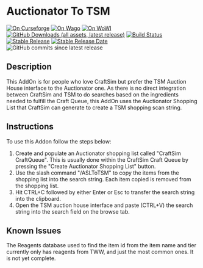 # Auctionator To TSM

[![On Curseforge](https://img.shields.io/badge/download-Curseforge-orange)](https://www.curseforge.com/wow/addons/asltotsm)
[![On Wago](https://img.shields.io/badge/download-Wago-orange)](https://addons.wago.io/addons/asltotsm/)
[![On WoWI](https://img.shields.io/badge/download-WoWI-orange)](https://www.wowinterface.com/downloads/info26919-AuctionatortoTSM.html)
<br>
[![GitHub Downloads (all assets, latest release)](https://img.shields.io/github/downloads/ChildOf1970/AuctionatorToTSM/latest/total?logo=github&label=download)](https://github.com/ChildOf1970/AuctionatorToTSM/releases/latest)
[![Build Status](https://github.com/ChildOf1970/AuctionatorToTSM/actions/workflows/release.yaml/badge.svg)](https://github.com/ChildOf1970/AuctionatorToTSM/actions/workflows/release.yaml)
[![Stable Release](https://img.shields.io/github/v/release/ChildOf1970/AuctionatorToTSM?logo=github&label=Stable)](https://github.com/ChildOf1970/AuctionatorToTSM/releases)
[![Stable Release Date](https://img.shields.io/github/release-date/ChildOf1970/AuctionatorToTSM?logo=github&label=Released&cacheSeconds=600)](https://github.com/ChildOf1970/AuctionatorToTSM/releases)
![GitHub commits since latest release](https://img.shields.io/github/commits-since/ChildOf1970/AuctionatorToTSM/latest?logo=github)

## Description

This AddOn is for people who love CraftSim but prefer the TSM Auction House interface to the Auctionator one.  As there is no direct integration between CraftSim and TSM to do searches based on the ingredients needed to fulfill the Craft Queue, this AddOn uses the Auctionator Shopping List that CraftSim can generate to create a TSM shopping scan string.

## Instructions

To use this Addon follow the steps below:

1. Create and populate an Auctionator shopping list called "CraftSim CraftQueue".  This is usually done within the CraftSim Craft Queue by pressing the "Create Auctionator Shopping List" button.
2. Use the slash command "/ASLToTSM" to copy the items from the shopping list into the search string. Each item copied is removed from the shopping list.
3. Hit CTRL+C followed by either Enter or Esc to transfer the search string into the clipboard.
4. Open the TSM auction house interface and paste (CTRL+V) the search string into the search field on the browse tab.

## Known Issues

The Reagents database used to find the item id from the item name and tier currently only has reagents from TWW, and just the most common ones. It is not yet complete.
